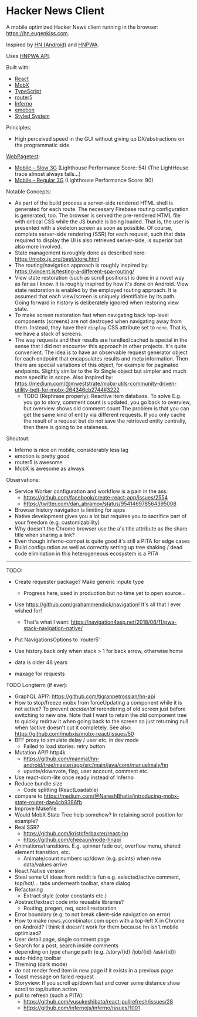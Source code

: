 Hacker News Client
==================

A mobile optimized Hacker News client running in the browser: <https://hn.eugenkiss.com>.

Inspired by [HN (Android)](https://github.com/manmal/hn-android/) and [HNPWA](https://hnpwa.com/).

Uses [HNPWA API](https://github.com/tastejs/hacker-news-pwas/blob/master/docs/api.md).

Built with:
- [React](https://reactjs.org)
- [MobX](https://mobx.js.org)
- [TypeScript](https://www.typescriptlang.org)
- [router5](http://router5.github.io)
- [Inferno](https://infernojs.org)
- [emotion](https://emotion.sh)
- [Styled System](http://jxnblk.com/styled-system)

Principles:
  - High perceived speed in the GUI without giving up DX/abstractions on the programmatic side

[WebPagetest](https://www.webpagetest.org/easy):
  - [Mobile – Slow 3G](https://www.webpagetest.org/result/180208_MC_589f0257c719d7a20c39d19818d6b42f) 
    (Lighthouse Performance Score: 54) (The LightHouse trace almost always fails...)
  - [Mobile – Regular 3G](https://www.webpagetest.org/result/180208_JJ_01f07a06adb2f1d7b7b68adc8902fe4f) 
    (Lighthouse Performance Score: 90)

Notable Concepts:
  - As part of the build process a server-side rendered HTML shell is generated for each route.
    The necessary Firebase routing configuration is generated, too. The browser is served the pre-rendered 
    HTML file with critical CSS while the JS bundle is being loaded. That is, the user is presented with a 
    skeleton screen as soon as possible. Of course, complete server-side rendering (SSR) for each request, 
    such that data required to display the UI is also retrieved server-side, is superior but also more involved.
  - State management is roughly done as described here: https://mobx.js.org/best/store.html
  - The routing/navigation approach is roughly inspired by: https://vincent.is/testing-a-different-spa-routing/
  - View state restoration (such as scroll positions) is done in a novel way as far as I know.
    It is roughly inspired by how it's done on Android. View state restoration is enabled by the employed routing
    approach. It is assumed that each view/screen is uniquely identifiable by its path. Going forward
    in history is deliberately ignored when restoring view state.
  - To make screen restoration fast when navigating back top-level components (screens) are not destroyed when
    navigating away from them. Instead, they have their `display` CSS attribute set to `none`. That is,
    we have a stack of screens.
  - The way requests and their results are handled/cached is special in the sense that I did not
    encounter this approach in other projects. It's quite convenient. The idea is to have an observable request
    generator object for each endpoint that encapsulates results and meta information. Then there are special
    variations of this object, for example for paginated endpoints. Slightly similar to the Rx Single object but 
    simpler and much more specific in scope. Also inspired by:
    https://medium.com/@mweststrate/mobx-utils-community-driven-utility-belt-for-mobx-264346cb2744#3222
    - TODO (Rephrase properly): Reactive item database. To solve E.g. you go to story, comment count is updated,
      you go back to overview, but overview shows old comment count
      The problem is that you can get the same kind of entity via different requests.
      If you only cache the result of a request but do not save the retrieved entity
      centrally, then there is going to be staleness.

Shoutout:
  - Inferno is nice on mobile, considerably less lag
  - emotion is pretty good
  - router5 is awesome
  - MobX is awesome as always

Observations:
  - Service Worker configuration and workflow is a pain in the ass:
    - https://github.com/facebook/create-react-app/issues/2554
    - https://twitter.com/dan_abramov/status/954146978564395008
  - Browser history navigation is limiting for apps
  - Native development gives you a lot but requires you to sacrifice part of your freedom (e.g. customizability)
  - Why doesn't the Chrome browser use the a's title attribute as the share title when sharing a link?
  - Even though inferno-compat is quite good it's still a PITA for edge cases
  - Build configuration as well as correctly setting up tree shaking / dead code elimination
    in this heterogeneous ecosystem is a PITA


---------------------------------  
  
  
TODO:
  - Create requester package? Make generic inpute type 
    - Progress here, used in production but no time yet to open source...
  - Use https://github.com/grahammendick/navigation! It's all that I ever wished for!
    - That's what I want: https://navigation4asp.net/2018/06/11/pwa-stack-navigation-native/
  
  - Put NavigationsOptions to 'router5'
  - Use history.back only when stack > 1 for back arrow, otherwise home
  - data is older 48 years
  - maxage for requests
  
TODO Longterm (if ever):
  - GraphQL API?: https://github.com/tigranpetrossian/hn-api
  - How to stop/freeze mobx from forceUpdating a component while it is not active?
    To prevent _accidental_ rerendering of old screen just before switching to new one.
    Note that I want to retain the old component tree to quickly redraw it when going
    back to the screen so just returning null when !active doesn't cut it completely.
    See also: https://github.com/mobxjs/mobx-react/issues/50
  - BFF proxy to simulate delay / user etc. in dev mode
    - Failed to load stories: retry button
  - Mutation API? http4k
    - https://github.com/manmal/hn-android/tree/master/app/src/main/java/com/manuelmaly/hn
    - upvote/downvote, flag, user account, comment etc.
  - Use react-dom-lite once ready instead of Inferno
  - Reduce bundle size
    - Code splitting (ReactLoadable)
  - compare to https://medium.com/@NareshBhatia/introducing-mobx-state-router-dae4cb9386fb
  - Improve Makefile
  - Would MobX State Tree help somehow? In retaining scroll position for example?
  - Real SSR?
    - https://github.com/kristoferbaxter/react-hn
    - https://github.com/cheeaun/node-hnapi
  - Animations/transitions. E.g. spinner fade out, overflow menu, shared element transition, etc.
    - Animate/count numbers up/down (e.g. points) when new data/values arrive
  - React Native version
  - Steal some UI ideas from reddit is fun 
    e.g. selected/active comment, top/hot/... tabs underneath toolbar, share dialog
  - Refactoring
    - Extract style (color constants etc.)
  - Abstract/extract code into reusable libraries?
    - Routing, pregen, req, scroll restoration
  - Error boundary (e.g. to not break client-side navigation on error)
  - How to make news.ycombinator.com open with a top-left X in Chrome on Android?
    I think it doesn't work for them because hn isn't mobile optimized?
  - User detail page, single comment page
  - Search for a post, search inside comments
  - depending on type change path (e.g. /story/{id} /job/{id} /ask/{id})
  - auto-hiding toolbar
  - Theming (dark mode)
  - do not render feed item in new page if it exists in a previous page
  - Toast message on failed request
  - Storyview: If you scroll up/down fast and cover some distance
    show scroll to top/button action
  - pull to refresh (such a PITA): 
    - https://github.com/yusukeshibata/react-pullrefresh/issues/28
    - https://github.com/infernojs/inferno/issues/1001
